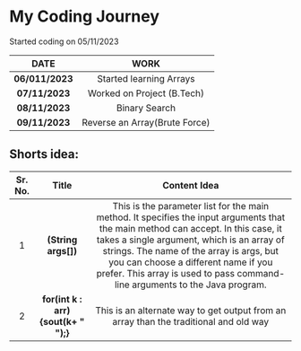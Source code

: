# My Coding Journey

Started coding on 05/11/2023

|    **DATE**     |           **WORK**            |
| :-------------: | :---------------------------: |
| **06/011/2023** |    Started learning Arrays    |
| **07/11/2023**  |  Worked on Project (B.Tech)   |
| **08/11/2023**  |         Binary Search         |
| **09/11/2023**  | Reverse an Array(Brute Force) |

## Shorts idea:

| Sr. No. |                Title                |                                                                                                                                                                    Content Idea                                                                                                                                                                    |
| :-----: | :---------------------------------: | :------------------------------------------------------------------------------------------------------------------------------------------------------------------------------------------------------------------------------------------------------------------------------------------------------------------------------------------------: |
|    1    |         **(String args[])**         | This is the parameter list for the main method. It specifies the input arguments that the main method can accept. In this case, it takes a single argument, which is an array of strings. The name of the array is args, but you can choose a different name if you prefer. This array is used to pass command-line arguments to the Java program. |
|    2    | **for(int k : arr){sout(k+ " ");}** |                                                                                                                               This is an alternate way to get output from an array than the traditional and old way                                                                                                                                |
